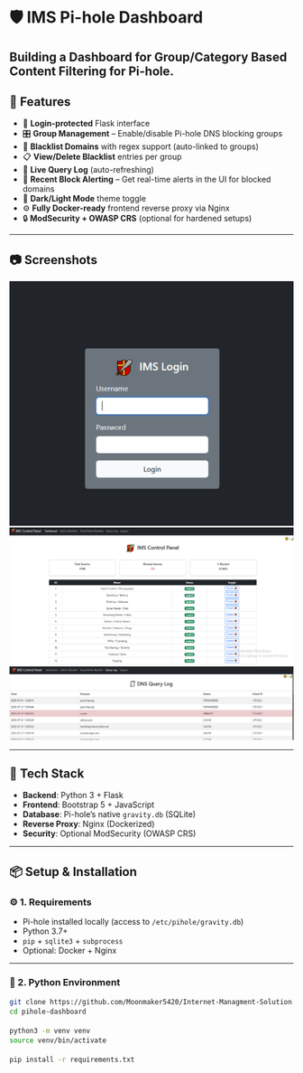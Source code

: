# 🛡️ IMS Pi-hole Dashboard

Building a Dashboard for Group/Category Based Content Filtering for Pi-hole.
---

## 🚀 Features

- 🔐 **Login-protected** Flask interface
- 🎛️ **Group Management** – Enable/disable Pi-hole DNS blocking groups
- 🚫 **Blacklist Domains** with regex support (auto-linked to groups)
- 📋 **View/Delete Blacklist** entries per group
- 📡 **Live Query Log** (auto-refreshing)
- 🧠 **Recent Block Alerting** – Get real-time alerts in the UI for blocked domains
- 🌙 **Dark/Light Mode** theme toggle
- ⚙️ **Fully Docker-ready** frontend reverse proxy via Nginx
- 🔒 **ModSecurity + OWASP CRS** (optional for hardened setups)

---

## 📷 Screenshots

![Alt text](https://github.com/Moonmaker5420/Internet-Managment-Solution/blob/main/images/1.PNG)
![Alt text](https://github.com/Moonmaker5420/Internet-Managment-Solution/blob/main/images/2.PNG)
![Alt text](https://github.com/Moonmaker5420/Internet-Managment-Solution/blob/main/images/5.PNG)

---

## 🧰 Tech Stack

- **Backend**: Python 3 + Flask
- **Frontend**: Bootstrap 5 + JavaScript
- **Database**: Pi-hole’s native `gravity.db` (SQLite)
- **Reverse Proxy**: Nginx (Dockerized)
- **Security**: Optional ModSecurity (OWASP CRS)

---

## 📦 Setup & Installation

### ⚙️ 1. Requirements

- Pi-hole installed locally (access to `/etc/pihole/gravity.db`)
- Python 3.7+
- `pip` + `sqlite3` + `subprocess`
- Optional: Docker + Nginx

---

### 🐍 2. Python Environment

```bash
git clone https://github.com/Moonmaker5420/Internet-Managment-Solution.git
cd pihole-dashboard

python3 -m venv venv
source venv/bin/activate

pip install -r requirements.txt
